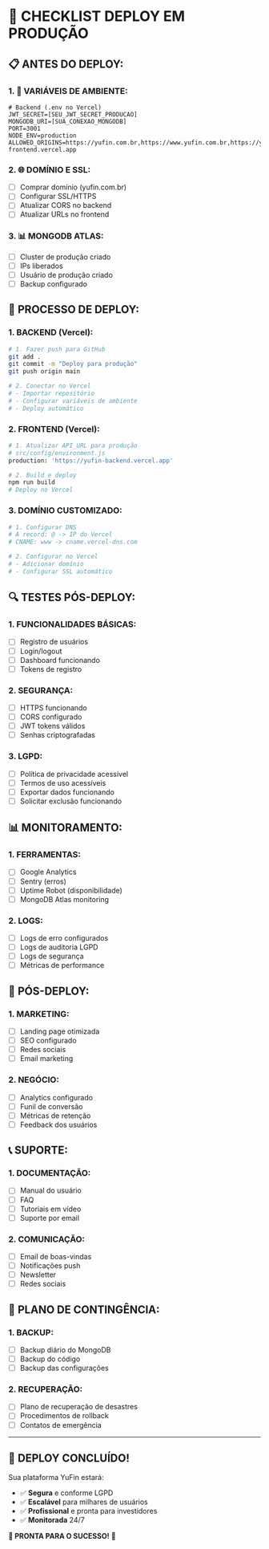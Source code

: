 # 🚀 CHECKLIST DEPLOY EM PRODUÇÃO

## 📋 **ANTES DO DEPLOY:**

### **1. 🔐 VARIÁVEIS DE AMBIENTE:**
```env
# Backend (.env no Vercel)
JWT_SECRET=[SEU_JWT_SECRET_PRODUCAO]
MONGODB_URI=[SUA_CONEXAO_MONGODB]
PORT=3001
NODE_ENV=production
ALLOWED_ORIGINS=https://yufin.com.br,https://www.yufin.com.br,https://yufin-frontend.vercel.app
```

### **2. 🌐 DOMÍNIO E SSL:**
- [ ] Comprar domínio (yufin.com.br)
- [ ] Configurar SSL/HTTPS
- [ ] Atualizar CORS no backend
- [ ] Atualizar URLs no frontend

### **3. 📊 MONGODB ATLAS:**
- [ ] Cluster de produção criado
- [ ] IPs liberados
- [ ] Usuário de produção criado
- [ ] Backup configurado

## 🚀 **PROCESSO DE DEPLOY:**

### **1. BACKEND (Vercel):**
```bash
# 1. Fazer push para GitHub
git add .
git commit -m "Deploy para produção"
git push origin main

# 2. Conectar no Vercel
# - Importar repositório
# - Configurar variáveis de ambiente
# - Deploy automático
```

### **2. FRONTEND (Vercel):**
```bash
# 1. Atualizar API_URL para produção
# src/config/environment.js
production: 'https://yufin-backend.vercel.app'

# 2. Build e deploy
npm run build
# Deploy no Vercel
```

### **3. DOMÍNIO CUSTOMIZADO:**
```bash
# 1. Configurar DNS
# A record: @ -> IP do Vercel
# CNAME: www -> cname.vercel-dns.com

# 2. Configurar no Vercel
# - Adicionar domínio
# - Configurar SSL automático
```

## 🔍 **TESTES PÓS-DEPLOY:**

### **1. FUNCIONALIDADES BÁSICAS:**
- [ ] Registro de usuários
- [ ] Login/logout
- [ ] Dashboard funcionando
- [ ] Tokens de registro

### **2. SEGURANÇA:**
- [ ] HTTPS funcionando
- [ ] CORS configurado
- [ ] JWT tokens válidos
- [ ] Senhas criptografadas

### **3. LGPD:**
- [ ] Política de privacidade acessível
- [ ] Termos de uso acessíveis
- [ ] Exportar dados funcionando
- [ ] Solicitar exclusão funcionando

## 📊 **MONITORAMENTO:**

### **1. FERRAMENTAS:**
- [ ] Google Analytics
- [ ] Sentry (erros)
- [ ] Uptime Robot (disponibilidade)
- [ ] MongoDB Atlas monitoring

### **2. LOGS:**
- [ ] Logs de erro configurados
- [ ] Logs de auditoria LGPD
- [ ] Logs de segurança
- [ ] Métricas de performance

## 🎯 **PÓS-DEPLOY:**

### **1. MARKETING:**
- [ ] Landing page otimizada
- [ ] SEO configurado
- [ ] Redes sociais
- [ ] Email marketing

### **2. NEGÓCIO:**
- [ ] Analytics configurado
- [ ] Funil de conversão
- [ ] Métricas de retenção
- [ ] Feedback dos usuários

## 📞 **SUPORTE:**

### **1. DOCUMENTAÇÃO:**
- [ ] Manual do usuário
- [ ] FAQ
- [ ] Tutoriais em vídeo
- [ ] Suporte por email

### **2. COMUNICAÇÃO:**
- [ ] Email de boas-vindas
- [ ] Notificações push
- [ ] Newsletter
- [ ] Redes sociais

## 🚨 **PLANO DE CONTINGÊNCIA:**

### **1. BACKUP:**
- [ ] Backup diário do MongoDB
- [ ] Backup do código
- [ ] Backup das configurações

### **2. RECUPERAÇÃO:**
- [ ] Plano de recuperação de desastres
- [ ] Procedimentos de rollback
- [ ] Contatos de emergência

---

## 🎉 **DEPLOY CONCLUÍDO!**

Sua plataforma YuFin estará:
- ✅ **Segura** e conforme LGPD
- ✅ **Escalável** para milhares de usuários
- ✅ **Profissional** e pronta para investidores
- ✅ **Monitorada** 24/7

**🚀 PRONTA PARA O SUCESSO!** 🎯
